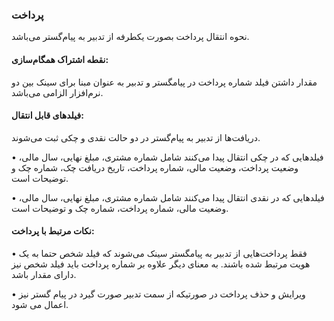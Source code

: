 ### پرداخت

نحوه انتقال پرداخت بصورت یکطرفه از تدبیر به پیام‌گستر می‌باشد.

#### نقطه اشتراک  همگام‌سازی: 

مقدار داشتن فیلد شماره پرداخت در پیامگستر و تدبیر به عنوان مبنا برای سینک بین دو نرم‌افزار الزامی می‌باشد.

#### فیلدهای قابل انتقال:

دریافت‌ها از تدبیر به پیام‌گستر در دو حالت نقدی و چکی ثبت می‌شوند.

•	فیلدهایی که در چکی انتقال پیدا می‌کنند شامل شماره مشتری، مبلغ نهایی، سال مالی، وضعیت پرداخت، وضعیت مالی، شماره پرداخت، تاریخ دریافت چک، شماره چک و توضیحات است.

•	فیلدهایی که در نقدی انتقال پیدا می‌کنند شامل شماره مشتری، مبلغ نهایی، سال مالی، وضعیت مالی، شماره پرداخت، شماره چک و توضیحات است.

#### نکات مرتبط با پرداخت:

•	فقط پرداخت‌هایی از تدبیر به پیامگستر سینک می‌شوند که فیلد شخص حتما به یک هویت مرتبط شده باشند. به معنای دیگر علاوه بر شماره پرداخت باید فیلد شخص نیز دارای مقدار باشد.

•	ویرایش و حذف پرداخت در صورتیکه از سمت تدبیر صورت گیرد در پیام گستر نیز اعمال می شود.

